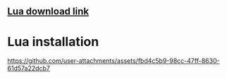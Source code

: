 ## [Lua download link](https://sourceforge.net/projects/luabinaries/files/5.4.2/Tools%20Executables/lua-5.4.2_Win64_bin.zip/download)
# Lua installation
https://github.com/user-attachments/assets/fbd4c5b9-98cc-47ff-8630-61d57a22dcb7
